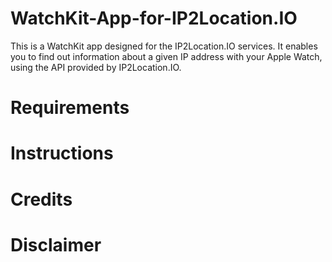 # WatchKit-App-for-IP2Location.IO
This is a WatchKit app designed for the IP2Location.IO services. It enables you to find out information about a given IP address with your Apple Watch, using the API provided by IP2Location.IO. 

# Requirements

# Instructions

# Credits

# Disclaimer
